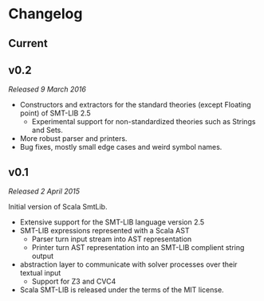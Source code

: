 Changelog
=========


Current
-------


v0.2
-----------------------
*Released 9 March 2016*

* Constructors and extractors for the standard theories (except Floating point) of SMT-LIB 2.5
  * Experimental support for non-standardized theories such as Strings and Sets.
* More robust parser and printers.
* Bug fixes, mostly small edge cases and weird symbol names.


v0.1
-----------------------
*Released 2 April 2015*

Initial version of Scala SmtLib.

* Extensive support for the SMT-LIB language version 2.5
* SMT-LIB expressions represented with a Scala AST
  * Parser turn input stream into AST representation
  * Printer turn AST representation into an SMT-LIB complient string output
* abstraction layer to communicate with solver processes over their textual input 
  * Support for Z3 and CVC4
* Scala SMT-LIB is released under the terms of the MIT license.

